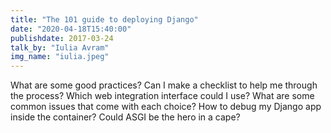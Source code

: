```yaml
---
title: "The 101 guide to deploying Django"
date: "2020-04-18T15:40:00"
publishdate: 2017-03-24
talk_by: "Iulia Avram"
img_name: "iulia.jpeg"
---
```


What are some good practices? Can I make a checklist to help me through the process?
Which web integration interface could I use? What are some common issues that come with each choice?
How to debug my Django app inside the container?
Could ASGI be the hero in a cape?
